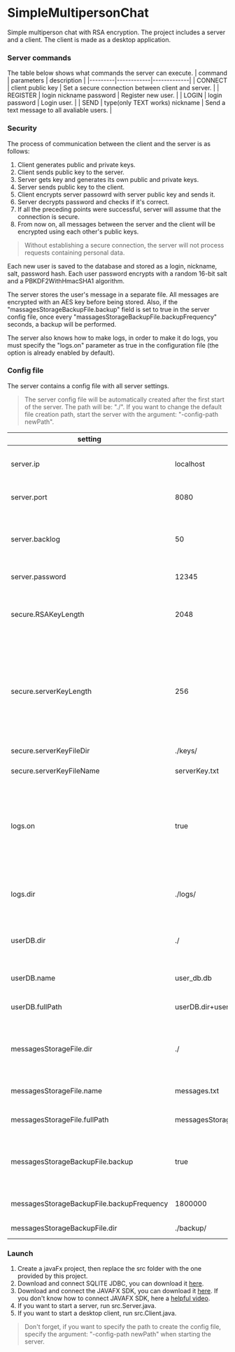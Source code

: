 # SimpleMultipersonChat
Simple multiperson chat with RSA encryption.
The project includes a server and a client. The client is made as a desktop application.

### Server commands
The table below shows what commands the server can execute.
| command | parameters | description |
|---------|------------|-------------|
| CONNECT | client public key | Set a secure connection between client and server. |
| REGISTER | login nickname password | Register new user. |
| LOGIN | login password | Login user. |
| SEND | type(only TEXT works) nickname | Send a text message to all avaliable users. |

### Security
The process of communication between the client and the server is as follows:
1. Client generates public and private keys.
2. Client sends public key to the server.
3. Server gets key and generates its own public and private keys.
4. Server sends public key to the client.
5. Client encrypts server passowrd with server public key and sends it.
6. Server decrypts password and checks if it's correct.
7. If all the preceding points were successful, server will assume that the connection is secure.
8. From now on, all messages between the server and the client will be encrypted using each other's public keys.

> Without establishing a secure connection, the server will not process requests containing personal data.

Each new user is saved to the database and stored as a login, nickname, salt, password hash.
Each user password encrypts with a random 16-bit salt and a PBKDF2WithHmacSHA1 algorithm.

The server stores the user's message in a separate file. All messages are encrypted with an AES key before being stored. Also, if the "massagesStorageBackupFile.backup" field is set to true in the server config file, once every "massagesStorageBackupFile.backupFrequency" seconds, a backup will be performed.

The server also knows how to make logs, in order to make it do logs, you must specify the "logs.on" parameter as true in the configuration file (the option is already enabled by default).

### Config file
The server contains a config file with all server settings.

> The server config file will be automatically created after the first start of the server. The path will be: "./". If you want to change the default file creation path, start the server with the argument: "-config-path newPath".

| setting | default value | description |
|---------|---------------|-------------|
| server.ip | localhost | IP address where the server will run. |
| server.port | 8080 | Port where server will run. |
| server.backlog | 50 | Max number of clients waiting for accepting connection. |
| server.password | 12345 | Server password. |
| secure.RSAKeyLength | 2048 | This setting affects the length of the private and public keys. |
| secure.serverKeyLength | 256 | This setting affects the length of AES key by which the server encrypts client messages before storing. |
| secure.serverKeyFileDir | ./keys/ | AES key storage dir. |
| secure.serverKeyFileName | serverKey.txt | AES key file name. |
| logs.on | true | If true, server creates a new log file every time when it starts, then logs all server actions. |
| logs.dir | ./logs/ | Directory where all server logs will be stored. |
| userDB.dir | ./ | Directory where user database will be stored. |
| userDB.name | user_db.db | The name of user database. |
| userDB.fullPath | userDB.dir+userDB.name | Full user database path. |
| messagesStorageFile.dir | ./ | Directory where client messages will be stored. |
| messagesStorageFile.name | messages.txt | Client messages file name. |
| messagesStorageFile.fullPath | messagesStorageFile.dir+messagesStorageFile.name | Full client messages file path. |
| messagesStorageBackupFile.backup | true | If true, server creates client messages backup. |
| messagesStorageBackupFile.backupFrequency | 1800000 | Backup freequency in ms. |
| messagesStorageBackupFile.dir | ./backup/ | Backup files dir. |

### Launch
1. Create a javaFx project, then replace the src folder with the one provided by this project.
2. Download and connect SQLITE JDBC, you can download it [here](https://github.com/xerial/sqlite-jdbc/releases).
3. Download and connect the JAVAFX SDK, you can download it [here](https://gluonhq.com/products/javafx/). If you don't know how to connect JAVAFX SDK, here a [helpful video](https://youtu.be/9XJicRt_FaI?t=494).
4. If you want to start a server, run src.Server.java.
5. If you want to start a desktop client, run src.Client.java.

> Don't forget, if you want to specify the path to create the config file, specify the argument: "-config-path newPath" when starting the server.
